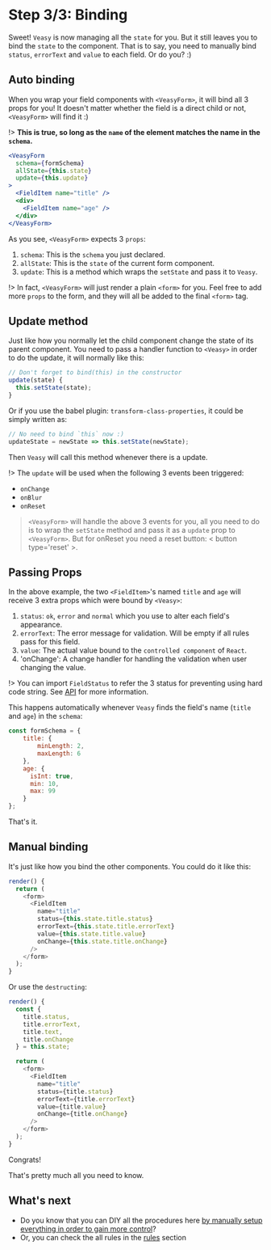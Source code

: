 # Step 3/3: Binding

Sweet! `Veasy` is now managing all the `state` for you. But it still leaves you to bind the `state` to the component. That is to say, you need to manually bind `status`, `errorText` and `value` to each field. Or do you? :)

## Auto binding

When you wrap your field components with `<VeasyForm>`, it will bind all 3 props for you! It doesn't matter whether the field is a direct child or not, `<VeasyForm>` will find it :)

!> **This is true, so long as the `name` of the element matches the name in the `schema`.**

```jsx
<VeasyForm
  schema={formSchema}
  allState={this.state}
  update={this.update}
>
  <FieldItem name="title" />
  <div>
    <FieldItem name="age" />
  </div>
</VeasyForm>
```

As you see, `<VeasyForm>` expects 3 `props`:

1. `schema`: This is the `schema` you just declared.
1. `allState`: This is the `state` of the current form component.
1. `update`: This is a method which wraps the `setState` and pass it to `Veasy`.

!> In fact, `<VeasyForm>` will just render a plain `<form>` for you. Feel free to add more `props` to the form, and they will all be added to the final `<form>` tag.

## Update method

Just like how you normally let the child component change the state of its parent component. You need to pass a handler function to `<Veasy>` in order to do the update, it will normally like this:

```javascript
// Don't forget to bind(this) in the constructor
update(state) {
  this.setState(state);
}
```

Or if you use the babel plugin: `transform-class-properties`, it could be simply written as:

```javascript
// No need to bind `this` now :)
updateState = newState => this.setState(newState);
```

Then `Veasy` will call this method whenever there is a update.

!> The `update` will be used when the following 3 events been triggered:

- `onChange`
- `onBlur`
- `onReset`

> `<VeasyForm>` will handle the above 3 events for you, all you need to do is to wrap the `setState` method and pass it as a `update` prop to `<VeasyForm>`. But for onReset you need a reset button: < button type='reset' >.

## Passing Props

In the above example, the two `<FieldItem>`'s named `title` and `age` will receive 3 extra props which were bound by `<Veasy>`:

1. `status`: `ok`, `error` and `normal` which you use to alter each field's appearance.
1. `errorText`: The error message for validation. Will be empty if all rules pass for this field.
1. `value`: The actual value bound to the `controlled component` of `React`.
1. 'onChange': A change handler for handling the validation when user changing the value.

!> You can import `FieldStatus` to refer the 3 status for preventing using hard code string. See [API](/api) for more information.

This happens automatically whenever `Veasy` finds the field's name (`title` and `age`) in the `schema`:

```javascript
const formSchema = {
    title: {
        minLength: 2,
        maxLength: 6
    },
    age: {
      isInt: true,
      min: 10,
      max: 99
    }
};
```

That's it.

## Manual binding

It's just like how you bind the other components. You could do it like this:

```javascript
render() {
  return (
    <form>
      <FieldItem
        name="title"
        status={this.state.title.status}
        errorText={this.state.title.errorText}
        value={this.state.title.value}
        onChange={this.state.title.onChange}
      />
    </form>
  );
}
```

Or use the `destructing`:

```javascript
render() {
  const {
    title.status,
    title.errorText,
    title.text,
    title.onChange
  } = this.state;

  return (
    <form>
      <FieldItem
        name="title"
        status={title.status}
        errorText={title.errorText}
        value={title.value}
        onChange={title.onChange}
      />
    </form>
  );
}
```

Congrats!

That's pretty much all you need to know.

## What's next

- Do you know that you can DIY all the procedures here [by manually setup everything in order to gain more control](/diy)?
- Or, you can check the all rules in the [rules](/rules) section
